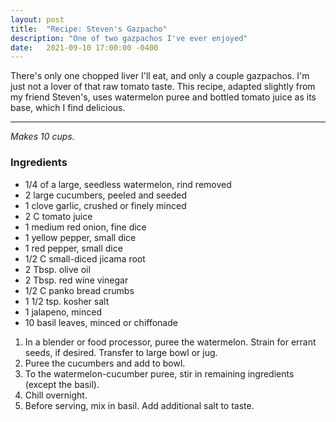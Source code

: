 ```yaml
---
layout: post
title:  "Recipe: Steven's Gazpacho"
description: "One of two gazpachos I've ever enjoyed"
date:   2021-09-10 17:00:00 -0400
---
```


There's only one chopped liver I'll eat, and only a couple gazpachos.
I'm just not a lover of that raw tomato taste. This recipe, adapted
slightly from my friend Steven's, uses watermelon puree and bottled 
tomato juice as its base, which I find delicious.

---

_Makes 10 cups._

### Ingredients

* 1/4 of a large, seedless watermelon, rind removed
* 2 large cucumbers, peeled and seeded
* 1 clove garlic, crushed or finely minced
* 2 C tomato juice
* 1 medium red onion, fine dice
* 1 yellow pepper, small dice
* 1 red pepper, small dice
* 1/2 C small-diced jicama root
* 2 Tbsp. olive oil
* 2 Tbsp. red wine vinegar
* 1/2 C panko bread crumbs
* 1 1/2 tsp. kosher salt
* 1 jalapeno, minced
* 10 basil leaves, minced or chiffonade

1. In a blender or food processor, puree the watermelon. Strain for errant seeds, if desired. Transfer to large bowl or jug.
1. Puree the cucumbers and add to bowl.
1. To the watermelon-cucumber puree, stir in remaining ingredients (except the basil).
1. Chill overnight.
1. Before serving, mix in basil. Add additional salt to taste.

